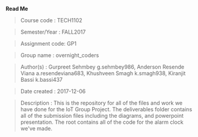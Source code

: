 **Read Me**
>Course code : TECH1102

>Semester/Year : FALL2017

>Assignment code: GP1

>Group name : overnight_coders

>Author(s) : Gurpreet Sehmbey g.sehmbey986, Anderson Resende Viana  a.resendeviana683, Khushveen Smagh k.smagh938, Kiranjit Bassi k.bassi437 

>Date created : 2017-12-06

>Description : This is the repository for all of the files and work we have done for the IoT Group Project. The deliverables folder contains all of the 
>submission files including the diagrams, and powerpoint presentation. The root contains all of the code for the alarm clock we've made.